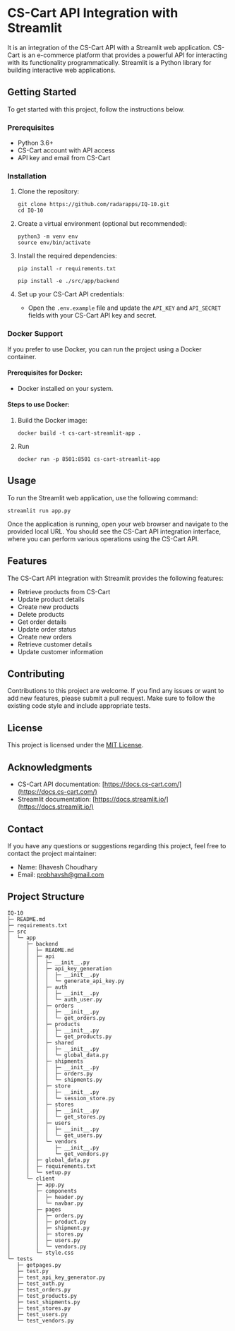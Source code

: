 # CS-Cart API Integration with Streamlit

It is an integration of the CS-Cart API with a Streamlit web application. CS-Cart is an e-commerce platform that provides a powerful API for interacting with its functionality programmatically. Streamlit is a Python library for building interactive web applications.

## Getting Started

To get started with this project, follow the instructions below.

### Prerequisites

- Python 3.6+
- CS-Cart account with API access
- API key and email from CS-Cart

### Installation

1. Clone the repository:

   ```shell
   git clone https://github.com/radarapps/IQ-10.git
   cd IQ-10
   ```

2. Create a virtual environment (optional but recommended):

   ```shell
   python3 -m venv env
   source env/bin/activate
   ```

3. Install the required dependencies:

   ```shell
   pip install -r requirements.txt
   ```

   ```shell
   pip install -e ./src/app/backend
   ```

4. Set up your CS-Cart API credentials:

   - Open the `.env.example` file and update the `API_KEY` and `API_SECRET` fields with your CS-Cart API key and secret.

### Docker Support

If you prefer to use Docker, you can run the project using a Docker container.

#### Prerequisites for Docker:

- Docker installed on your system.

#### Steps to use Docker:

1. Build the Docker image:

   ```shell
   docker build -t cs-cart-streamlit-app .
   ```

2. Run
   ```shell
   docker run -p 8501:8501 cs-cart-streamlit-app
   ```

## Usage

To run the Streamlit web application, use the following command:

```shell
streamlit run app.py
```

Once the application is running, open your web browser and navigate to the provided local URL. You should see the CS-Cart API integration interface, where you can perform various operations using the CS-Cart API.

## Features

The CS-Cart API integration with Streamlit provides the following features:

- Retrieve products from CS-Cart
- Update product details
- Create new products
- Delete products
- Get order details
- Update order status
- Create new orders
- Retrieve customer details
- Update customer information

## Contributing

Contributions to this project are welcome. If you find any issues or want to add new features, please submit a pull request. Make sure to follow the existing code style and include appropriate tests.

## License

This project is licensed under the [MIT License](LICENSE).

## Acknowledgments

- CS-Cart API documentation: [https://docs.cs-cart.com/](https://docs.cs-cart.com/)
- Streamlit documentation: [https://docs.streamlit.io/](https://docs.streamlit.io/)

## Contact

If you have any questions or suggestions regarding this project, feel free to contact the project maintainer:

- Name: Bhavesh Choudhary
- Email: probhavsh@gmail.com

## Project Structure

```
IQ-10
├─ README.md
├─ requirements.txt
├─ src
│  └─ app
│     ├─ backend
│     │  ├─ README.md
│     │  ├─ api
│     │  │  ├─ __init__.py
│     │  │  ├─ api_key_generation
│     │  │  │  ├─ __init__.py
│     │  │  │  └─ generate_api_key.py
│     │  │  ├─ auth
│     │  │  │  ├─ __init__.py
│     │  │  │  └─ auth_user.py
│     │  │  ├─ orders
│     │  │  │  ├─ __init__.py
│     │  │  │  └─ get_orders.py
│     │  │  ├─ products
│     │  │  │  ├─ __init__.py
│     │  │  │  └─ get_products.py
│     │  │  ├─ shared
│     │  │  │  ├─ __init__.py
│     │  │  │  └─ global_data.py
│     │  │  ├─ shipments
│     │  │  │  ├─ __init__.py
│     │  │  │  ├─ orders.py
│     │  │  │  └─ shipments.py
│     │  │  ├─ store
│     │  │  │  ├─ __init__.py
│     │  │  │  └─ session_store.py
│     │  │  ├─ stores
│     │  │  │  ├─ __init__.py
│     │  │  │  └─ get_stores.py
│     │  │  ├─ users
│     │  │  │  ├─ __init__.py
│     │  │  │  └─ get_users.py
│     │  │  └─ vendors
│     │  │     ├─ __init__.py
│     │  │     └─ get_vendors.py
│     │  ├─ global_data.py
│     │  ├─ requirements.txt
│     │  └─ setup.py
│     └─ client
│        ├─ app.py
│        ├─ components
│        │  ├─ header.py
│        │  └─ navbar.py
│        ├─ pages
│        │  ├─ orders.py
│        │  ├─ product.py
│        │  ├─ shipment.py
│        │  ├─ stores.py
│        │  ├─ users.py
│        │  └─ vendors.py
│        └─ style.css
└─ tests
   ├─ getpages.py
   ├─ test.py
   ├─ test_api_key_generator.py
   ├─ test_auth.py
   ├─ test_orders.py
   ├─ test_products.py
   ├─ test_shipments.py
   ├─ test_stores.py
   ├─ test_users.py
   └─ test_vendors.py

```
